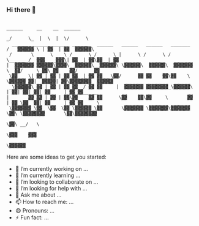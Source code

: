 ### Hi there 👋
```
                                                                               ______     __    __  ______  
                                                                             _/      \_  |  \  |  \/      \ 
  _______ ______ ____   ______   ______   ______   ______   _______         /   ▓▓▓▓▓▓ \ | ▓▓  | ▓▓  ▓▓▓▓▓▓\
 /       \      \    \ /      \ /      \ |      \ /      \ /       \______ /  ▓▓▓____▓▓▓\| ▓▓__| ▓▓\▓▓__| ▓▓
|  ▓▓▓▓▓▓▓ ▓▓▓▓▓▓\▓▓▓▓\  ▓▓▓▓▓▓\  ▓▓▓▓▓▓\ \▓▓▓▓▓▓\  ▓▓▓▓▓▓\  ▓▓▓▓▓▓▓      \  ▓▓/     \ ▓▓\ ▓▓    ▓▓/      ▓▓
 \▓▓    \| ▓▓ | ▓▓ | ▓▓ ▓▓  | ▓▓ ▓▓   \▓▓/      ▓▓ ▓▓    ▓▓\▓▓    \ \▓▓▓▓▓▓ ▓▓|  ▓▓▓▓▓| ▓▓\▓▓▓▓▓▓▓▓  ▓▓▓▓▓▓ 
 _\▓▓▓▓▓▓\ ▓▓ | ▓▓ | ▓▓ ▓▓__/ ▓▓ ▓▓     |  ▓▓▓▓▓▓▓ ▓▓▓▓▓▓▓▓_\▓▓▓▓▓▓\      | ▓▓| ▓▓| ▓▓| ▓▓     | ▓▓ ▓▓_____ 
|       ▓▓ ▓▓ | ▓▓ | ▓▓\▓▓    ▓▓ ▓▓      \▓▓    ▓▓\▓▓     \       ▓▓      | ▓▓ \▓▓  ▓▓| ▓▓     | ▓▓ ▓▓     \
 \▓▓▓▓▓▓▓ \▓▓  \▓▓  \▓▓ \▓▓▓▓▓▓ \▓▓       \▓▓▓▓▓▓▓ \▓▓▓▓▓▓▓\▓▓▓▓▓▓▓        \▓▓\ \▓▓▓▓▓▓▓▓       \▓▓\▓▓▓▓▓▓▓▓
                                                                            \▓▓\ __/   \                    
                                                                             \▓▓▓    ▓▓▓                    
                                                                               \▓▓▓▓▓▓                      
```


Here are some ideas to get you started:

- 🔭 I’m currently working on ...
- 🌱 I’m currently learning ...
- 👯 I’m looking to collaborate on ...
- 🤔 I’m looking for help with ...
- 💬 Ask me about ...
- 📫 How to reach me: ...
- 😄 Pronouns: ...
- ⚡ Fun fact: ...

